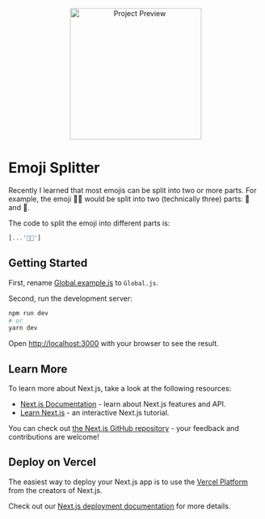 <p align="center">
    <img src="https://lol.spin.rip/r/spin_A8DYcKENIX.png" alt="Project Preview" width="260" />
</p>

# Emoji Splitter

Recently I learned that most emojis can be split into two or more parts. For example, the emoji 🧑‍🌾 would be split into two (technically three) parts: 🧑 and 🌾.

The code to split the emoji into different parts is:
```javascript
[...'🧑‍🌾']
```

## Getting Started

First, rename [Global.example.js](components/Global.example.js) to `Global.js`.

Second, run the development server:

```bash
npm run dev
# or
yarn dev
```

Open [http://localhost:3000](http://localhost:3000) with your browser to see the result.

## Learn More

To learn more about Next.js, take a look at the following resources:

- [Next.js Documentation](https://nextjs.org/docs) - learn about Next.js features and API.
- [Learn Next.js](https://nextjs.org/learn) - an interactive Next.js tutorial.

You can check out [the Next.js GitHub repository](https://github.com/vercel/next.js/) - your feedback and contributions are welcome!

## Deploy on Vercel

The easiest way to deploy your Next.js app is to use the [Vercel Platform](https://vercel.com/new?utm_medium=default-template&filter=next.js&utm_source=create-next-app&utm_campaign=create-next-app-readme) from the creators of Next.js.

Check out our [Next.js deployment documentation](https://nextjs.org/docs/deployment) for more details.
